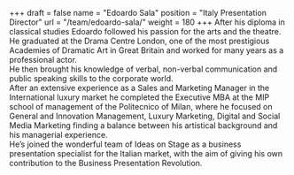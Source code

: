 +++
draft		= false
name		= "Edoardo Sala"
position 	= "Italy Presentation Director"
url			= "/team/edoardo-sala/"
weight		= 180
+++
After his diploma in classical studies Edoardo followed his passion for the arts and the theatre.<br>He graduated at the Drama Centre London, one of the most prestigious Academies of Dramatic Art in Great Britain and worked for many years as a professional actor.<br>He then brought his knowledge of verbal, non-verbal communication and public speaking skills to the corporate world.<br>After an extensive experience as a Sales and Marketing Manager in the International luxury market he completed the Executive MBA at the MIP school of management of the Politecnico of Milan, where he focused on General and Innovation Management, Luxury Marketing, Digital and Social Media Marketing finding a balance between his artistical background and his managerial experience.<br>He’s joined the wonderful team of Ideas on Stage as a business presentation specialist for the Italian market, with the aim of giving his own contribution to the Business Presentation Revolution.